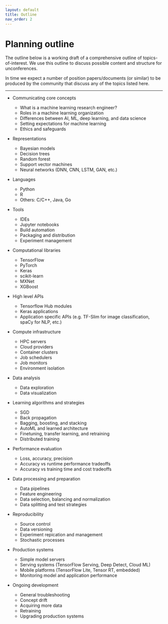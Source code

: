 ```yaml
---
layout: default
title: Outline
nav_order: 2
---
```


# Planning outline

The outline below is a working draft of a comprehensive outline of
topics-of-interest. We use this outline to discuss possible content
and structure for unconferences.

In time we expect a number of position papers/documents (or similar)
to be produced by the community that discuss any of the topics listed
here.

---

- Communicating core concepts
  - What is a machine learning research engineer?
  - Roles in a machine learning organization
  - Differences between AI, ML, deep learning, and data science
  - Setting expectations for machine learning
  - Ethics and safeguards

- Representations
  - Bayesian models
  - Decision trees
  - Random forest
  - Support vector machines
  - Neural networks (DNN, CNN, LSTM, GAN, etc.)

- Languages
  - Python
  - R
  - Others: C/C++, Java, Go

- Tools
  - IDEs
  - Jupyter notebooks
  - Build automation
  - Packaging and distribution
  - Experiment management

- Computational libraries
  - TensorFlow
  - PyTorch
  - Keras
  - scikit-learn
  - MXNet
  - XGBoost

- High level APIs
  - Tensorflow Hub modules
  - Keras applications
  - Application specific APIs (e.g. TF-Slim for image classification,
    spaCy for NLP, etc.)

- Compute infrastructure
  - HPC servers
  - Cloud providers
  - Container clusters
  - Job schedulers
  - Job monitors
  - Environment isolation

- Data analysis
  - Data exploration
  - Data visualization

- Learning algorithms and strategies
  - SGD
  - Back propagation
  - Bagging, boosting, and stacking
  - AutoML and learned architecture
  - Finetuning, transfer learning, and retraining
  - Distributed training

- Performance evaluation
  - Loss, accuracy, precision
  - Accuracy vs runtime performance tradeoffs
  - Accuracy vs training time and cost tradeoffs

- Data processing and preparation
  - Data pipelines
  - Feature engineering
  - Data selection, balancing and normalization
  - Data splitting and test strategies

- Reproducibility
  - Source control
  - Data versioning
  - Experiment repication and management
  - Stochastic processes

- Production systems
  - Simple model servers
  - Serving systems (TensorFlow Serving, Deep Detect, Cloud ML)
  - Mobile platforms (TensorFlow Lite, Tensor RT, embedded)
  - Monitoring model and application performance

- Ongoing development
  - General troubleshooting
  - Concept drift
  - Acquiring more data
  - Retraining
  - Upgrading production systems
